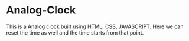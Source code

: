 # Analog-Clock

This is a Analog clock built using HTML, CSS, JAVASCRIPT. Here we can reset the time as well and the time starts from that point.
